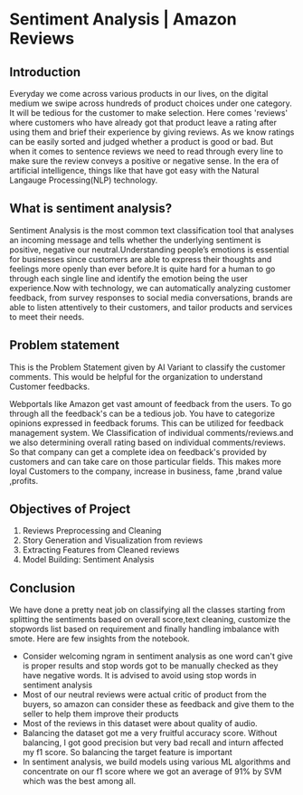 # Sentiment Analysis | Amazon Reviews

## Introduction
Everyday we come across various products in our lives, on the digital medium we swipe across hundreds of product choices under one category. It will be tedious for the customer to make selection. Here comes 'reviews' where customers who have already got that product leave a rating after using them and brief their experience by giving reviews. As we know ratings can be easily sorted and judged whether a product is good or bad. But when it comes to sentence reviews we need to read through every line to make sure the review conveys a positive or negative sense. In the era of artificial intelligence, things like that have got easy with the Natural Langauge Processing(NLP) technology.

## What is sentiment analysis?
Sentiment Analysis is the most common text classification tool that analyses an incoming message and tells whether the underlying sentiment is positive, negative our neutral.Understanding people’s emotions is essential for businesses since customers are able to express their thoughts and feelings more openly than ever before.It is quite hard for a human to go through each single line and identify the emotion being the user experience.Now with technology, we can automatically analyzing customer feedback, from survey responses to social media conversations, brands are able to listen attentively to their customers, and tailor products and services to meet their needs.

## Problem statement
This is the Problem Statement given by AI Variant to classify the customer comments. This would be helpful for the organization to understand Customer feedbacks.

Webportals like Amazon get vast amount of feedback from the users. To go through all the feedback's can be a tedious job. You have to categorize opinions expressed in feedback forums. This can be utilized for feedback management system. We Classification of individual comments/reviews.and we also determining overall rating based on individual comments/reviews. So that company can get a complete idea on feedback's provided by customers and can take care on those particular fields. This makes more loyal Customers to the company, increase in business, fame ,brand value ,profits.

## Objectives of Project
1. Reviews Preprocessing and Cleaning
2. Story Generation and Visualization from reviews
3. Extracting Features from Cleaned reviews
4. Model Building: Sentiment Analysis

## Conclusion
We have done a pretty neat job on classifying all the classes starting from splitting the sentiments based on overall score,text cleaning, customize the stopwords list based on requirement and finally handling imbalance with smote. Here are few insights from the notebook.
<br>
- Consider welcoming ngram in sentiment analysis as one word can't give is proper results and stop words got to be manually checked as they have negative words. It is advised to avoid using stop words in sentiment analysis
- Most of our neutral reviews were actual critic of product from the buyers, so amazon can consider these as feedback and give them to the seller to help them improve their products
- Most of the reviews in this dataset were about quality of audio.
- Balancing the dataset got me a very fruitful accuracy score. Without balancing, I got good precision but very bad recall and inturn affected my f1 score. So balancing the target feature is important
- In sentiment analysis, we build models using various ML algorithms and concentrate on our f1 score where we got an average of 91% by SVM which was the best among all.
